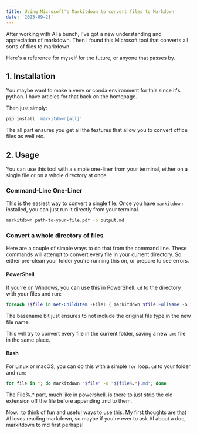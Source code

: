 ```yaml
---
title: Using Microsoft's Markitdown to convert files to Markdown
date: '2025-09-21'
---
```


After working with AI a bunch, I've got a new understanding and appreciation of markdown.
Then I found this Microsoft tool that converts all sorts of files to markdown.

Here's a reference for myself for the future, or anyone that passes by.

## 1. Installation

You maybe want to make a venv or conda environment for this since it's python. I have articles for that back on the homepage.

Then just simply:

```bash
pip install 'markitdown[all]'
```

The all part ensures you get all the features that allow you to convert office files as well etc.

## 2. Usage

You can use this tool with a simple one-liner from your terminal, either on a single file or on a whole directory at once.

### Command-Line One-Liner

This is the easiest way to convert a single file. Once you have `markitdown` installed, you can just run it directly from your terminal.

```bash
markitdown path-to-your-file.pdf -o output.md
```

### Convert a whole directory of files

Here are a couple of simple ways to do that from the command line. These commands will attempt to convert every file in your current directory. So either pre-clean your folder you're running this on, or prepare to see errors.

#### PowerShell

If you're on Windows, you can use this in PowerShell. `cd` to the directory with your files and run:

```powershell
foreach ($file in Get-ChildItem -File) { markitdown $file.FullName -o "$($file.BaseName).md" }
```

The basename bit just ensures to not include the original file type in the new file name.

This will try to convert every file in the current folder, saving a new `.md` file in the same place.

#### Bash

For Linux or macOS, you can do this with a simple `for` loop. `cd` to your folder and run:

```bash
for file in *; do markitdown "$file" -o "${file%.*}.md"; done
```

The File%.* part, much like in powershell, is there to just strip the old extension off the file before appending .md to them.

Now.. to think of fun and useful ways to use this. My first thoughts are that AI loves reading markdown, so maybe if you're ever to ask AI about a doc, markitdown to md first perhaps!
